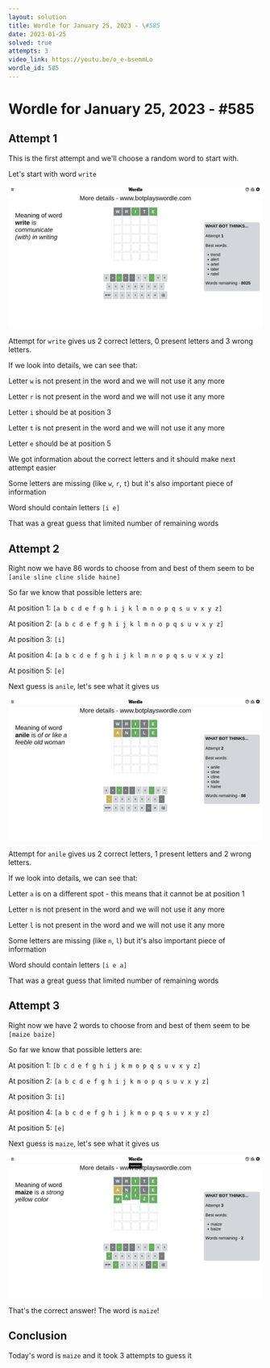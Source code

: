 ```yaml
---
layout: solution
title: Wordle for January 25, 2023 - \#585
date: 2023-01-25
solved: true
attempts: 3
video_link: https://youtu.be/o_e-bsemmLo
wordle_id: 585
---
```


# Wordle for January 25, 2023 - \#585

## Attempt 1

This is the first attempt and we'll choose a random word to start with.

Let's start with word `write`

![Attempt 1](2023-01-25/attempt-1.png)

Attempt for `write` gives us 2 correct letters, 0 present letters and 3 wrong letters.

If we look into details, we can see that:

Letter `w` is not present in the word and we will not use it any more

Letter `r` is not present in the word and we will not use it any more

Letter `i` should be at position 3

Letter `t` is not present in the word and we will not use it any more

Letter `e` should be at position 5

We got information about the correct letters and it should make next attempt easier

Some letters are missing (like `w`, `r`, `t`) but it's also important piece of information

Word should contain letters `[i e]`

That was a great guess that limited number of remaining words



## Attempt 2

Right now we have 86 words to choose from and best of them seem to be `[anile sline cline slide haine]`

So far we know that possible letters are:

At position 1: `[a b c d e f g h i j k l m n o p q s u v x y z]`

At position 2: `[a b c d e f g h i j k l m n o p q s u v x y z]`

At position 3: `[i]`

At position 4: `[a b c d e f g h i j k l m n o p q s u v x y z]`

At position 5: `[e]`

Next guess is `anile`, let's see what it gives us

![Attempt 2](2023-01-25/attempt-2.png)

Attempt for `anile` gives us 2 correct letters, 1 present letters and 2 wrong letters.

If we look into details, we can see that:

Letter `a` is on a different spot - this means that it cannot be at position 1

Letter `n` is not present in the word and we will not use it any more

Letter `l` is not present in the word and we will not use it any more

Some letters are missing (like `n`, `l`) but it's also important piece of information

Word should contain letters `[i e a]`

That was a great guess that limited number of remaining words



## Attempt 3

Right now we have 2 words to choose from and best of them seem to be `[maize baize]`

So far we know that possible letters are:

At position 1: `[b c d e f g h i j k m o p q s u v x y z]`

At position 2: `[a b c d e f g h i j k m o p q s u v x y z]`

At position 3: `[i]`

At position 4: `[a b c d e f g h i j k m o p q s u v x y z]`

At position 5: `[e]`

Next guess is `maize`, let's see what it gives us

![Attempt 3](2023-01-25/attempt-3.png)

That's the correct answer! The word is `maize`!

## Conclusion

Today's word is `maize` and it took 3 attempts to guess it

